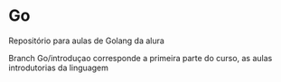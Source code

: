 # Go

Repositório para aulas de Golang da alura

Branch Go/introduçao corresponde a primeira parte do curso, as aulas introdutorias da linguagem